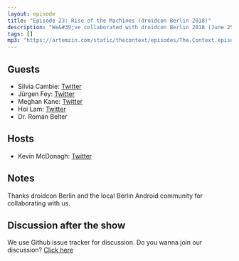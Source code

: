 ```yaml
---
layout: episode
title: "Episode 23: Rise of the Machines (droidcon Berlin 2018)"
description: "We&#39;ve collaborated with droidcon Berlin 2018 (June 25) where Hannes was speaking about MVI, and they&#39;ve recorded panel discussions for us and allowed us to publish them with our commentary."
tags: []
mp3: "https://artemzin.com/static/thecontext/episodes/The.Context.episode.23.mp3"
---
```


## Guests

* Silvia Cambie: [Twitter](https://twitter.com/silviacambie)
* Jürgen Fey: [Twitter](https://twitter.com/androidian60)
* Meghan Kane: [Twitter](https://twitter.com/meghafon)
* Hoi Lam: [Twitter](https://twitter.com/hoitab)
* Dr. Roman Belter

## Hosts

* Kevin McDonagh: [Twitter](https://twitter.com/kevinmcdonagh)

## Notes

Thanks droidcon Berlin and the local Berlin Android community for collaborating with us.

## Discussion after the show
We use Github issue tracker for discussion. Do you wanna join our discussion? [Click here](https://github.com/artem-zinnatullin/TheContext-Podcast/issues/103)